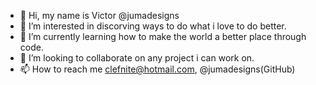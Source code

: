 - 👋  Hi, my name is Victor @jumadesigns
- 👀  I’m interested in discorving ways to do what i love to do better.
- 🌱  I’m currently learning how to make the world a better place through code.
- 💞️  I’m looking to collaborate on any project i can work on.
- 📫  How to reach me clefnite@hotmail.com, @jumadesigns(GitHub)

<!---
jumadesigns/jumadesigns is a ✨ special ✨ repository because its `README.md` (this file) appears on your GitHub profile.
You can click the Preview link to take a look at your changes.
--->
